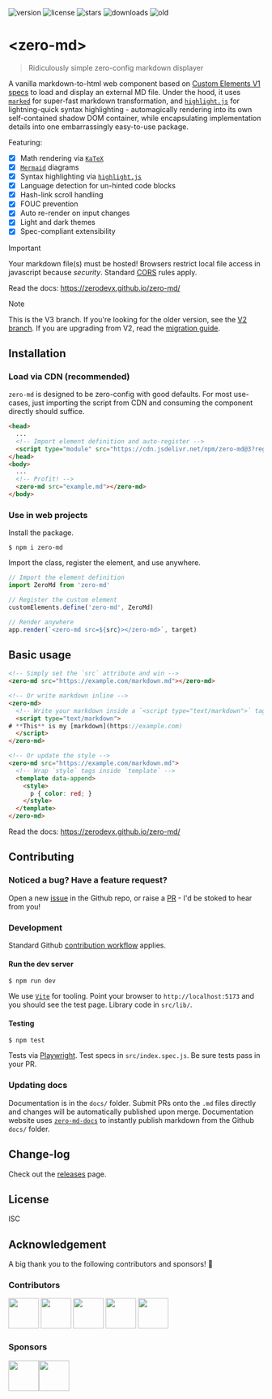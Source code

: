 ![version](https://img.shields.io/npm/v/zero-md) ![license](https://img.shields.io/npm/l/zero-md)
![stars](https://img.shields.io/github/stars/zerodevx/zero-md?style=flat&color=yellow)
![downloads](https://img.shields.io/jsdelivr/npm/hm/zero-md)
![old](<https://img.shields.io/jsdelivr/gh/hm/zerodevx/zero-md?label=jsdelivr(old)&color=lightgray>)

# &lt;zero-md&gt;

> Ridiculously simple zero-config markdown displayer

A vanilla markdown-to-html web component based on
[Custom Elements V1 specs](https://www.w3.org/TR/custom-elements/) to load and display an external
MD file. Under the hood, it uses [`marked`](https://github.com/markedjs/marked) for super-fast
markdown transformation, and [`highlight.js`](https://github.com/highlightjs/highlight.js) for
lightning-quick syntax highlighting - automagically rendering into its own self-contained shadow DOM
container, while encapsulating implementation details into one embarrassingly easy-to-use package.

Featuring:

- [x] Math rendering via [`KaTeX`](https://github.com/KaTeX/KaTeX)
- [x] [`Mermaid`](https://github.com/mermaid-js/mermaid) diagrams
- [x] Syntax highlighting via [`highlight.js`](https://github.com/highlightjs/highlight.js)
- [x] Language detection for un-hinted code blocks
- [x] Hash-link scroll handling
- [x] FOUC prevention
- [x] Auto re-render on input changes
- [x] Light and dark themes
- [x] Spec-compliant extensibility

> [!IMPORTANT]  
> Your markdown file(s) must be hosted! Browsers restrict local file access in javascript because
> _security_. Standard [CORS](https://developer.mozilla.org/en-US/docs/Web/HTTP/CORS) rules apply.

Read the docs: https://zerodevx.github.io/zero-md/

> [!NOTE]  
> This is the V3 branch. If you're looking for the older version, see the
> [V2 branch](https://github.com/zerodevx/zero-md/tree/v2). If you are upgrading from V2, read the
> [migration guide](docs/migration.md).

## Installation

### Load via CDN (recommended)

`zero-md` is designed to be zero-config with good defaults. For most use-cases, just importing the
script from CDN and consuming the component directly should suffice.

```html
<head>
  ...
  <!-- Import element definition and auto-register -->
  <script type="module" src="https://cdn.jsdelivr.net/npm/zero-md@3?register"></script>
</head>
<body>
  ...
  <!-- Profit! -->
  <zero-md src="example.md"></zero-md>
</body>
```

### Use in web projects

Install the package.

```
$ npm i zero-md
```

Import the class, register the element, and use anywhere.

```js
// Import the element definition
import ZeroMd from 'zero-md'

// Register the custom element
customElements.define('zero-md', ZeroMd)

// Render anywhere
app.render(`<zero-md src=${src}></zero-md>`, target)
```

## Basic usage

<!-- prettier-ignore -->
```html
<!-- Simply set the `src` attribute and win -->
<zero-md src="https://example.com/markdown.md"></zero-md>

<!-- Or write markdown inline -->
<zero-md>
  <!-- Write your markdown inside a `<script type="text/markdown">` tag -->
  <script type="text/markdown">
# **This** is my [markdown](https://example.com)
  </script>
</zero-md>

<!-- Or update the style -->
<zero-md src="https://example.com/markdown.md">
  <!-- Wrap `style` tags inside `template` -->
  <template data-append>
    <style>
      p { color: red; }
    </style>
  </template>
</zero-md>
```

Read the docs: https://zerodevx.github.io/zero-md/

## Contributing

### Noticed a bug? Have a feature request?

Open a new [issue](https://github.com/zerodevx/zero-md/issues) in the Github repo, or raise a
[PR](https://github.com/zerodevx/zero-md/pulls) - I'd be stoked to hear from you!

### Development

Standard Github
[contribution workflow](https://docs.github.com/en/get-started/exploring-projects-on-github/contributing-to-a-project)
applies.

#### Run the dev server

```
$ npm run dev
```

We use [`Vite`](https://github.com/vitejs/vite) for tooling. Point your browser to
`http://localhost:5173` and you should see the test page. Library code in `src/lib/`.

#### Testing

```
$ npm test
```

Tests via [Playwright](https://github.com/microsoft/playwright). Test specs in `src/index.spec.js`.
Be sure tests pass in your PR.

### Updating docs

Documentation is in the `docs/` folder. Submit PRs onto the `.md` files directly and changes will be
automatically published upon merge. Documentation website uses
[`zero-md-docs`](https://github.com/zerodevx/zero-md-docs) to instantly publish markdown from the
Github `docs/` folder.

## Change-log

Check out the [releases](https://github.com/zerodevx/zero-md/releases) page.

## License

ISC

## Acknowledgement

A big thank you to the following contributors and sponsors! :pray:

### Contributors

<!-- prettier-ignore -->
<kbd>[<img src="https://github.com/alifeee.png" width="60px;"/>](https://github.com/alifeee)</kbd> <kbd>[<img src="https://github.com/EmilePerron.png" width="60px;"/>](https://github.com/EmilePerron)</kbd> <kbd>[<img src="https://github.com/bennypowers.png" width="60px;"/>](https://github.com/bennypowers)</kbd> <kbd>[<img src="https://github.com/TheUnlocked.png" width="60px;"/>](https://github.com/TheUnlocked)</kbd> <kbd>[<img src="https://github.com/ernsheong.png" width="60px;"/>](https://github.com/ernsheong)</kbd>

### Sponsors

<!-- prettier-ignore -->
<kbd>[<img src="https://github.com/RootofalleviI.png" width="60px;"/>](https://github.com/RootofalleviI)</kbd><kbd>[<img src="https://github.com/alifeee.png" width="60px;"/>](https://github.com/alifeee)</kbd>
